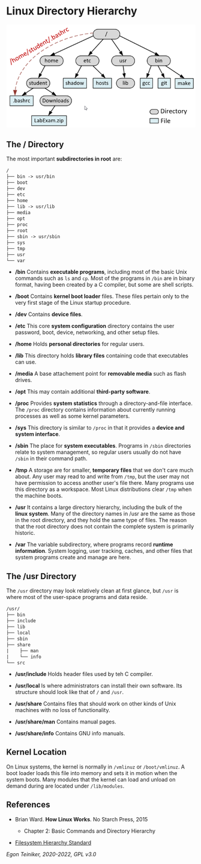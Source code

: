 # Linux Directory Hierarchy 

![Directory Tree](figures/directory-tree.png)

## The / Directory
The most important **subdirectories in root** are:

```
/
├── bin -> usr/bin
├── boot
├── dev
├── etc
├── home
├── lib -> usr/lib
├── media
├── opt
├── proc
├── root
├── sbin -> usr/sbin
├── sys
├── tmp
├── usr
└── var
```

* **/bin** Contains **executable programs**, including most of the basic Unix commands such as `ls` and `cp`.
    Most of the programs in `/bin` are in binary format, having been created by a C compiler, but some are shell scripts.

* **/boot** Contains **kernel boot loader** files. These files pertain only to the very first stage of the Linux startup procedure.

* **/dev** Contains **device files**.

* **/etc** This core **system configuration** directory contains the user password, boot, device, networking, and other setup files. 

* **/home** Holds **personal directories** for regular users.

* **/lib** This directory holds **library files** containing code that executables can use. 
    
* **/media** A base attachement point for **removable media** such as flash drives.

* **/opt** This may contain additional **third-party software**.

* **/proc** Provides **system statistics** through a directory-and-file interface.
    The `/proc` directory contains information about currently running processes as well as some kernel parameters.
    
* **/sys** This directory is similar to `/proc` in that it provides a **device and system interface**.

* **/sbin** The place for **system executables**. Programs in `/sbin` directories relate to system management, so regular users usually do not have `/sbin` in their command path.

* **/tmp** A storage are for smaller, **temporary files** that we don't care much about.
    Any user may read to and write from `/tmp`, but the user may not have permission to access another user's file there.
    Many programs use this directory as a workspace.
    Most Linux distributions clear `/tmp` when the machine boots.

* **/usr** It contains a large directory hierarchy, including the bulk of the **linux system**.
Many of the directory names in /usr are the same as those in the root directory, and they hold the same type of files.
The reason that the root directory does not contain the complete system is primarily historic.

* **/var** The variable subdirectory, where programs record **runtime information**. System logging, user tracking, caches, and other files that system programs create and manage are here. 


## The /usr Directory 

The `/usr` directory may look relatively clean at first glance, but `/usr` is where most of the user-space programs and data reside.

```
/usr/
├── bin
├── include
├── lib
├── local
├── sbin
├── share
|    ├── man
|    └── info
└── src
```

* **/usr/include** Holds header files used by teh C compiler. 

* **/usr/local** Is where administrators can install their own software. Its structure should look like that of `/` and `/usr`.

* **/usr/share** Contains files that should work on other kinds of Unix machines with no loss of functionality.

* **/usr/share/man** Contains manual pages.

* **/usr/share/info** Contains GNU info manuals.


## Kernel Location

On Linux systems, the kernel is normally in `/vmlinuz` or `/boot/vmlinuz`.
A boot loader loads this file into memory and sets it in motion when the system boots.
Many modules that the kernel can load and unload on demand during are located under `/lib/modules`.


## References

* Brian Ward. **How Linux Works**. No Starch Press, 2015
    * Chapter 2: Basic Commands and Directory Hierarchy
    
* [Filesystem Hierarchy Standard](https://www.pathname.com/fhs/pub/fhs-2.3.html)

*Egon Teiniker, 2020-2022, GPL v3.0*    